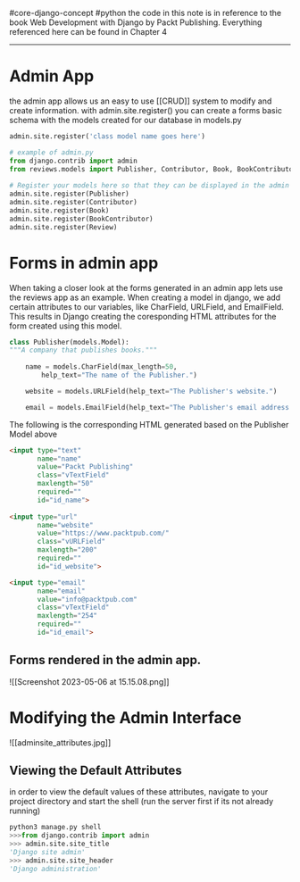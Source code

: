 #core-django-concept #python 
the code in this note is in reference to the book Web Development with Django by Packt Publishing. Everything referenced here can be found in Chapter 4
___
# Admin App
the admin app allows us an easy to use [[CRUD]] system to modify and create information. with admin.site.register() you can create a forms basic schema with the models created for our database in models.py
```python
admin.site.register('class model name goes here')

# example of admin.py
from django.contrib import admin  
from reviews.models import Publisher, Contributor, Book, BookContributor, Review  
  
# Register your models here so that they can be displayed in the admin app  
admin.site.register(Publisher)  
admin.site.register(Contributor)  
admin.site.register(Book)  
admin.site.register(BookContributor)  
admin.site.register(Review)
```

# Forms in admin app
When taking a closer look at the forms generated in an admin app lets use the reviews app as an example. When creating a model in django, we add certain attributes to our variables, like CharField, URLField, and EmailField. This results in Django creating the coresponding HTML attributes for the form created using this model.
```python
class Publisher(models.Model):
"""A company that publishes books."""
    
    name = models.CharField(max_length=50,
	    help_text="The name of the Publisher.")

    website = models.URLField(help_text="The Publisher's website.")

    email = models.EmailField(help_text="The Publisher's email address.")
```

The following is the corresponding HTML generated based on the Publisher Model above
```html
<input type="text" 
	   name="name" 
	   value="Packt Publishing"
	   class="vTextField" 
	   maxlength="50"
	   required=""
	   id="id_name">
	   
<input type="url" 
	   name="website" 
	   value="https://www.packtpub.com/"
	   class="vURLField" 
	   maxlength="200" 
	   required=""
	   id="id_website">            

<input type="email" 
	   name="email" 
	   value="info@packtpub.com"
	   class="vTextField" 
	   maxlength="254" 
	   required=""
	   id="id_email">
```

## Forms rendered in the admin app.
![[Screenshot 2023-05-06 at 15.15.08.png]]

# Modifying the Admin Interface
![[adminsite_attributes.jpg]]

## Viewing the Default Attributes
in order to view the default values of these attributes, navigate to your project directory and start the shell (run the server first if its not already running)
```python
python3 manage.py shell
>>>from django.contrib import admin
>>> admin.site.site_title
'Django site admin'
>>> admin.site.site_header
'Django administration'
```